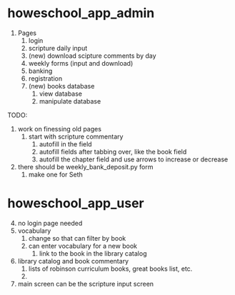 # howeschool_app_admin
1. Pages
    1. login
    1. scripture daily input
    2. (new) download scipture comments by day
    3. weekly forms (input and download)
    4. banking
    5. registration
    6. (new) books database
        1. view database
        2. manipulate database
        

TODO:
1. work on finessing old pages
    1. start with scripture commentary
        1. autofill in the field
        2. autofill fields after tabbing over, like the book field
        3. autofill the chapter field and use arrows to increase or decrease
2. there should be weekly_bank_deposit.py form
    1. make one for Seth



# howeschool_app_user
4. no login page needed
5. vocabulary
    1. change so that can filter by book
    2. can enter vocabulary for a new book
        1. link to the book in the library catalog
6. library catalog and book commentary
    1. lists of robinson curriculum books, great books list, etc.
    2. 
7. main screen can be the scripture input screen

